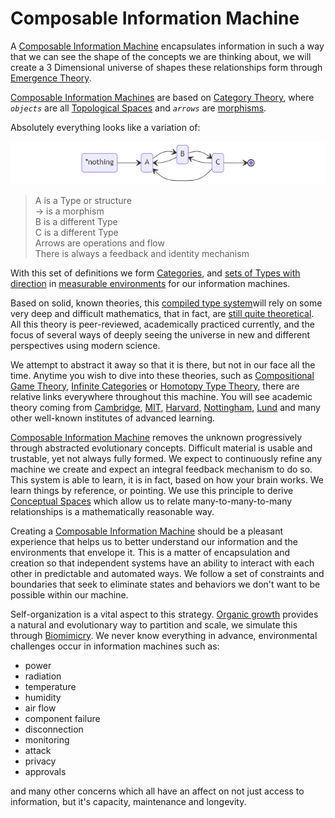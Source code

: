 # Composable Information Machine

A [Composable Information Machine](cim.md) encapsulates information in such a way that we can see the shape of the concepts we are thinking about, we will create a 3 Dimensional universe of shapes these relationships form through [Emergence Theory](http://emergence.co.uk/the-science/what-is-emergence-theory/).

[Composable Information Machines](cim.md) are based on [Category Theory](https://ncatlab.org/nlab/show/category+theory#section_Idea), where *`objects`* are all [Topological Spaces](https://mathworld.wolfram.com/TopologicalSpace.html) and *`arrows`* are [morphisms](https://ncatlab.org/nlab/show/morphism).

Absolutely everything looks like a variation of:

![cimState](../img/cimState.png)

> A is a Type or structure  
> -> is a morphism  
> B is a different Type  
> C is a different Type  
> Arrows are operations and flow  
> There is always a feedback and identity mechanism

With this set of definitions we form [Categories](https://ncatlab.org/nlab/show/category), and [sets of Types with direction](topologies.md) in [measurable environments](https://brilliant.org/wiki/metric-space/) for our information machines.

Based on solid, known theories, this [compiled type system](https://typedefs.com)will rely on some very deep and difficult mathematics, that in fact, are [still quite theoretical](https://homotopytypetheory.org/). All this theory is peer-reviewed, academically practiced currently, and the focus of several ways of deeply seeing the universe in new and different perspectives using modern science.

We attempt to abstract it away so that it is there, but not in our face all the time. Anytime you wish to dive into these theories, such as [Compositional Game Theory](https://arxiv.org/abs/1603.04641), [Infinite Categories](https://archive.org/details/arxiv-math0608228) or [Homotopy Type Theory](https://homotopytypetheory.org/), there are relative links everywhere throughout this machine. You will see academic theory coming from [Cambridge](https://www.cl.cam.ac.uk/teaching/2006/FFuncProg/fofp.pdf), [MIT](https://math.mit.edu/~dspivak/teaching/sp18/), [Harvard](https://scienceeducation.fas.harvard.edu/people/jacob-lurie), [Nottingham](https://personal.cis.strath.ac.uk/conor.mcbride/ren-sub.pdf), [Lund](https://www.fil.lu.se/person/PeterGardenfors) and many other well-known institutes of advanced learning.

[Composable Information Machine](cim.md) removes the unknown progressively through abstracted evolutionary concepts. Difficult material is usable and trustable, yet not always fully formed. We expect to continuously refine any machine we create and expect an integral feedback mechanism to do so. This system is able to learn, it is in fact, based on how your brain works. We learn things by reference, or pointing. We use this principle to derive [Conceptual Spaces](conceptual%20space.md) which allow us to relate many-to-many-to-many relationships is a mathematically reasonable way.

Creating a [Composable Information Machine](cim.md) should be a pleasant experience that helps us to better understand our information and the environments that envelope it. This is a matter of encapsulation and creation so that independent systems have an ability to interact with each other in predictable and automated ways. We follow a set of constraints and boundaries that seek to eliminate states and behaviors we don't want to be possible within our machine.

Self-organization is a vital aspect to this strategy. [Organic growth](Organic%20growth.md) provides a natural and evolutionary way to partition and scale, we simulate this through [Biomimicry](https://biomimicry.org/what-is-biomimicry/). We never know everything in advance, environmental challenges occur in information machines such as:
  * power
  * radiation
  * temperature
  * humidity
  * air flow
  * component failure
  * disconnection
  * monitoring
  * attack
  * privacy
  * approvals
 
and many other concerns which all have an affect on not just access to information, but it's capacity, maintenance and longevity.
